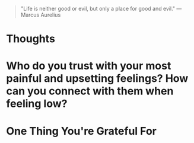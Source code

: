 
> \"Life is neither good or evil, but only a place for good and evil.\" — Marcus Aurelius

# Thoughts

# Who do you trust with your most painful and upsetting feelings? How can you connect with them when feeling low?

# One Thing You're Grateful For

